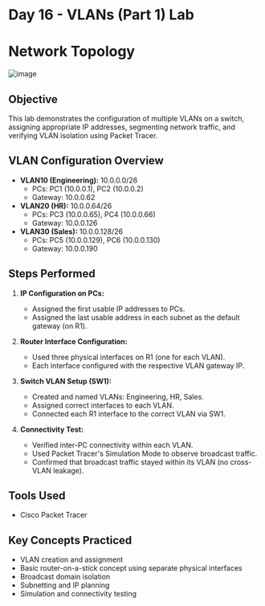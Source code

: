 # Day 16 - VLANs (Part 1) Lab
# Network Topology
![image](https://github.com/user-attachments/assets/898c4068-cf45-4ee0-a667-ce146a5d4bca)

## Objective
This lab demonstrates the configuration of multiple VLANs on a switch, assigning appropriate IP addresses, segmenting network traffic, and verifying VLAN isolation using Packet Tracer.

## VLAN Configuration Overview
- **VLAN10 (Engineering):** 10.0.0.0/26  
  - PCs: PC1 (10.0.0.1), PC2 (10.0.0.2)  
  - Gateway: 10.0.0.62  
- **VLAN20 (HR):** 10.0.0.64/26  
  - PCs: PC3 (10.0.0.65), PC4 (10.0.0.66)  
  - Gateway: 10.0.0.126  
- **VLAN30 (Sales):** 10.0.0.128/26  
  - PCs: PC5 (10.0.0.129), PC6 (10.0.0.130)  
  - Gateway: 10.0.0.190  

## Steps Performed

1. **IP Configuration on PCs:**
   - Assigned the first usable IP addresses to PCs.
   - Assigned the last usable address in each subnet as the default gateway (on R1).

2. **Router Interface Configuration:**
   - Used three physical interfaces on R1 (one for each VLAN).
   - Each interface configured with the respective VLAN gateway IP.

3. **Switch VLAN Setup (SW1):**
   - Created and named VLANs: Engineering, HR, Sales.
   - Assigned correct interfaces to each VLAN.
   - Connected each R1 interface to the correct VLAN via SW1.

4. **Connectivity Test:**
   - Verified inter-PC connectivity within each VLAN.
   - Used Packet Tracer's Simulation Mode to observe broadcast traffic.
   - Confirmed that broadcast traffic stayed within its VLAN (no cross-VLAN leakage).

## Tools Used
- Cisco Packet Tracer

## Key Concepts Practiced
- VLAN creation and assignment
- Basic router-on-a-stick concept using separate physical interfaces
- Broadcast domain isolation
- Subnetting and IP planning
- Simulation and connectivity testing
